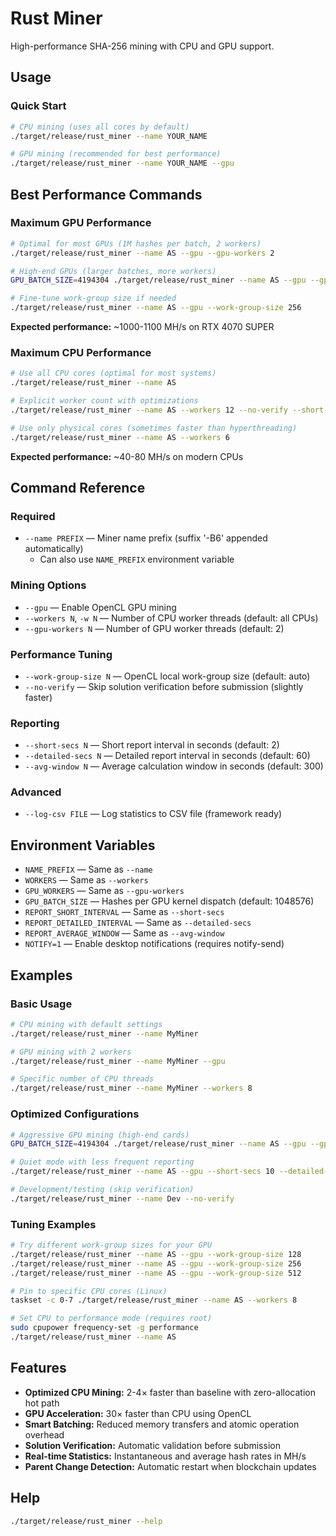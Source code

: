 # Rust Miner

High-performance SHA-256 mining with CPU and GPU support.

## Usage

### Quick Start

```bash
# CPU mining (uses all cores by default)
./target/release/rust_miner --name YOUR_NAME

# GPU mining (recommended for best performance)
./target/release/rust_miner --name YOUR_NAME --gpu
```

## Best Performance Commands

### Maximum GPU Performance

```bash
# Optimal for most GPUs (1M hashes per batch, 2 workers)
./target/release/rust_miner --name AS --gpu --gpu-workers 2

# High-end GPUs (larger batches, more workers)
GPU_BATCH_SIZE=4194304 ./target/release/rust_miner --name AS --gpu --gpu-workers 3

# Fine-tune work-group size if needed
./target/release/rust_miner --name AS --gpu --work-group-size 256
```

**Expected performance:** ~1000-1100 MH/s on RTX 4070 SUPER

### Maximum CPU Performance

```bash
# Use all CPU cores (optimal for most systems)
./target/release/rust_miner --name AS

# Explicit worker count with optimizations
./target/release/rust_miner --name AS --workers 12 --no-verify --short-secs 5

# Use only physical cores (sometimes faster than hyperthreading)
./target/release/rust_miner --name AS --workers 6
```

**Expected performance:** ~40-80 MH/s on modern CPUs

## Command Reference

### Required

- `--name PREFIX` — Miner name prefix (suffix '-B6' appended automatically)
  - Can also use `NAME_PREFIX` environment variable

### Mining Options

- `--gpu` — Enable OpenCL GPU mining
- `--workers N`, `-w N` — Number of CPU worker threads (default: all CPUs)
- `--gpu-workers N` — Number of GPU worker threads (default: 2)

### Performance Tuning

- `--work-group-size N` — OpenCL local work-group size (default: auto)
- `--no-verify` — Skip solution verification before submission (slightly faster)

### Reporting

- `--short-secs N` — Short report interval in seconds (default: 2)
- `--detailed-secs N` — Detailed report interval in seconds (default: 60)
- `--avg-window N` — Average calculation window in seconds (default: 300)

### Advanced

- `--log-csv FILE` — Log statistics to CSV file (framework ready)

## Environment Variables

- `NAME_PREFIX` — Same as `--name`
- `WORKERS` — Same as `--workers`
- `GPU_WORKERS` — Same as `--gpu-workers`
- `GPU_BATCH_SIZE` — Hashes per GPU kernel dispatch (default: 1048576)
- `REPORT_SHORT_INTERVAL` — Same as `--short-secs`
- `REPORT_DETAILED_INTERVAL` — Same as `--detailed-secs`
- `REPORT_AVERAGE_WINDOW` — Same as `--avg-window`
- `NOTIFY=1` — Enable desktop notifications (requires notify-send)

## Examples

### Basic Usage

```bash
# CPU mining with default settings
./target/release/rust_miner --name MyMiner

# GPU mining with 2 workers
./target/release/rust_miner --name MyMiner --gpu

# Specific number of CPU threads
./target/release/rust_miner --name MyMiner --workers 8
```

### Optimized Configurations

```bash
# Aggressive GPU mining (high-end cards)
GPU_BATCH_SIZE=4194304 ./target/release/rust_miner --name AS --gpu --gpu-workers 4

# Quiet mode with less frequent reporting
./target/release/rust_miner --name AS --gpu --short-secs 10 --detailed-secs 300

# Development/testing (skip verification)
./target/release/rust_miner --name Dev --no-verify
```

### Tuning Examples

```bash
# Try different work-group sizes for your GPU
./target/release/rust_miner --name AS --gpu --work-group-size 128
./target/release/rust_miner --name AS --gpu --work-group-size 256
./target/release/rust_miner --name AS --gpu --work-group-size 512

# Pin to specific CPU cores (Linux)
taskset -c 0-7 ./target/release/rust_miner --name AS --workers 8

# Set CPU to performance mode (requires root)
sudo cpupower frequency-set -g performance
./target/release/rust_miner --name AS
```

## Features

- **Optimized CPU Mining:** 2-4× faster than baseline with zero-allocation hot path
- **GPU Acceleration:** 30× faster than CPU using OpenCL
- **Smart Batching:** Reduced memory transfers and atomic operation overhead
- **Solution Verification:** Automatic validation before submission
- **Real-time Statistics:** Instantaneous and average hash rates in MH/s
- **Parent Change Detection:** Automatic restart when blockchain updates

## Help

```bash
./target/release/rust_miner --help
```
